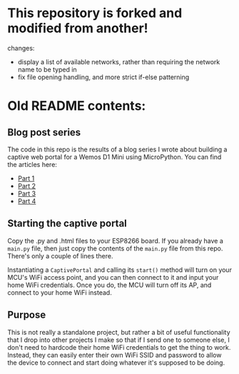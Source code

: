 # This repository is forked and modified from another!
changes:
* display a list of available networks, rather than requiring the network name
    to be typed in
* fix file opening handling, and more strict if-else patterning

# Old README contents:
## Blog post series

The code in this repo is the results of a blog series I wrote about building a captive web portal for a Wemos D1 Mini
using MicroPython. You can find the articles here:

- [Part 1](https://ansonvandoren.com/posts/esp8266-captive-web-portal-part-1/)
- [Part 2](https://ansonvandoren.com/posts/esp8266-captive-web-portal-part-2/)
- [Part 3](https://ansonvandoren.com/posts/esp8266-captive-web-portal-part-3/)
- [Part 4](https://ansonvandoren.com/posts/esp8266-captive-web-portal-part-4/)

## Starting the captive portal

Copy the .py and .html files to your ESP8266 board. If you already have a `main.py` file, then just copy the contents of
the `main.py` file from this repo. There's only a couple of lines there.

Instantiating a `CaptivePortal` and calling its `start()` method will turn on your MCU's WiFi access point, and you can
then connect to it and input your home WiFi credentials. Once you do, the MCU will turn off its AP, and connect to your
home WiFi instead.

## Purpose

This is not really a standalone project, but rather a bit of useful functionality that I drop into other projects
I make so that if I send one to someone else, I don't need to hardcode their home WiFi credentials to get the thing
to work. Instead, they can easily enter their own WiFi SSID and password to allow the device to connect and
start doing whatever it's supposed to be doing.

